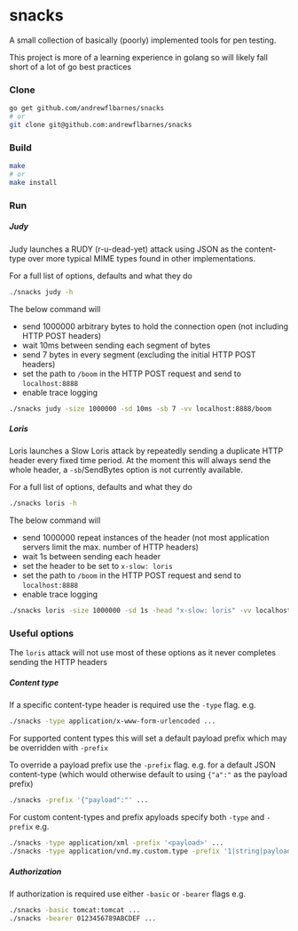 # snacks

A small collection of basically (poorly) implemented tools for pen testing.

This project is more of a learning experience in golang so will likely fall short of a lot of go best practices

### Clone
```bash
go get github.com/andrewflbarnes/snacks
# or
git clone git@github.com:andrewflbarnes/snacks
```

### Build
```bash
make
# or
make install
```

### Run

##### Judy

Judy launches a RUDY (r-u-dead-yet) attack using JSON as the content-type over more typical
MIME types found in other implementations.

For a full list of options, defaults and what they do
```bash
./snacks judy -h
```

The below command will
- send 1000000 arbitrary bytes to hold the connection open (not including HTTP POST headers)
- wait 10ms between sending each segment of bytes
- send 7 bytes in every segment (excluding the initial HTTP POST headers)
- set the path to `/boom` in the HTTP POST request and send to `localhost:8888`
- enable trace logging
```bash
./snacks judy -size 1000000 -sd 10ms -sb 7 -vv localhost:8888/boom
```


##### Loris

Loris launches a Slow Loris attack by repeatedly sending a duplicate HTTP header every fixed time period.
At the moment this will always send the whole header, a `-sb`/SendBytes option is not currently available.

For a full list of options, defaults and what they do
```bash
./snacks loris -h
```

The below command will
- send 1000000 repeat instances of the header (not most application servers limit the max. number of HTTP headers)
- wait 1s between sending each header
- set the header to be set to `x-slow: loris`
- set the path to `/boom` in the HTTP POST request and send to `localhost:8888`
- enable trace logging
```bash
./snacks loris -size 1000000 -sd 1s -head "x-slow: loris" -vv localhost:8888/boom
```

### Useful options

The `loris` attack will not use most of these options as it never completes sending the HTTP headers

##### Content type

If a specific content-type header is required use the `-type` flag. e.g.
```bash
./snacks -type application/x-www-form-urlencoded ...
```

For supported content types this will set a default payload prefix which may be overridden with `-prefix`

To override a payload prefix use the `-prefix` flag. e.g. for a default JSON content-type (which would otherwise
default to using `{"a":"` as the payload prefix)
```bash
./snacks -prefix '{"payload":"' ...
```

For custom content-types and prefix apyloads specify both `-type` and `-prefix` e.g.
```bash
./snacks -type application/xml -prefix '<payload>' ...
./snacks -type application/vnd.my.custom.type -prefix '1|string|payload|' ...
```

##### Authorization

If authorization is required use either `-basic` or `-bearer` flags e.g.
```bash
./snacks -basic tomcat:tomcat ...
./snacks -bearer 0123456789ABCDEF ...
```